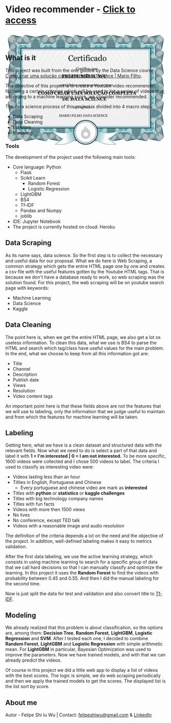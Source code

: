 # Video recommender - [Click to access](https://youtube-vrecom-by-felipeshwu.herokuapp.com/)

<p align="center" style="margin-bottom: -10px; height: 50px">
    <img src="certificado.jpg" alt="certificado">
</p>

## What is it
This project was built from the one guided by the Data Science course [Como criar uma solução completa de Data Science | Mario Filho](http://mariofilho.com/curso/).

The objective of this project is to create a Youtube video recommender, following a certain criterion which will be used to list a series of videos that, according to a machine learning score, we consider recommended.

The data science process of this project is divided into 4 macro steps:
- Data Scraping
- Data Cleaning
- Labeling
- Modeling

### Tools
The development of the project used the following main tools:
- Core language: Python
  - Flask
  - Scikit Learn
    - Random Forest
    - Logistic Regression
  - LightGBM
  - BS4
  - Tf-IDF
  - Pandas and Numpy
  - joblib
- IDE: Jupyter Notebook
- The project is currently hosted on cloud: Heroku

## Data Scraping
As its name says, data science. So the first step is to collect the necessary and useful data for our proposal. What we do here is Web Scraping, a common strategy which gets the entire HTML page one by one and creates a csv file with the useful features gotten by the Youtube HTML tags. That is because we don't have a database ready to work, so web scraping was the solution found. For this project, the web scraping will be on youtube search page with keywords:
- Machine Learning
- Data Science
- Kaggle

## Data Cleaning
The point here is, when we get the entire HTML page, we also get a lot os useless information. To clean this data, what we use is BS4 to parse the HTML and search which tag/class have useful values for the main problem. In the end, what we choose to keep from all this information got are:
- Title
- Channel
- Description
- Publish date
- Views
- Resolution
- Video content tags

An important point here is that these fields above are not the features that we will use to labeling, only the information that we judge useful to maintain and from which the features for machine learning will be taken.

## Labeling
Getting here, what we have is a clean dataset and structured data with the relevant fields. Now what we need to do is select a part of that data and label it with **1 = I'm interested | 0 = I am not interested.**
To be more specific, 1600 videos were collected and I chose 500 videos to label. The criteria I used to classify as interesting video were:
- Videos lasting less than an hour 
- Titlies in English, Portuguese and Chinese
  - Every portuguese and chinese video are mark as **interested**
- Titles with **python** or **statistics** or **kaggle challenges**
- Titles with big technology company names
- Titles with fun facts
- Videos with more then 1500 views
- No lives
- No conference, except TED talk
- Videos with a reasonable image and audio resolution

The definition of the criteria depends a lot on the need and the objective of the project. In addition, well-defined labeling makes it easy to metrics validation.

After the first data labeling, we use the active learning strategy, which consists in using machine learning to search for a specific group of data that we call hard decisions so that I can manually classify and optimize the learning. In this project it uses the **Random Forest** to find the videos with probability between 0.45 and 0.55. And then I did the manual labeling for the second time.

Now is just split the data for test and validation and also convert title to [Tf-IDF](https://pt.wikipedia.org/wiki/Tf%E2%80%93idf).

## Modeling
We already realized that this problem is about classification, so the options are, among them: **Decision Tree**, **Random Forest**, **LightGBM**, **Logistic Regression** and **SVM**. After I tested each one, I decided to combine **Random Forest**, **LightGBM** and **Logistic Regression** with simple arithmetic mean. For **LightGBM** in particular, Bayesian Optimization was used to improve the parameters. Now we have trained models, and with that we can already predict the videos.

Of course in this project we did a little web app to display a list of videos with the best scores. The logic is simple, we do web scraping periodically and then we apply the trained models to get the scores. The displayed list is the list sort by score.

## About me
Autor - Felipe Shi Iu Wu | Contact: [felipeshiwu@gmail.com](mailto:felipeshiwu@gmail.com) & [LinkedIn](https://www.linkedin.com/in/felipeshiwu/)

